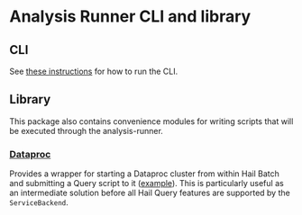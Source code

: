# Analysis Runner CLI and library

## CLI

See [these instructions](https://github.com/populationgenomics/analysis-runner#cli) for how to run the CLI.

## Library

This package also contains convenience modules for writing scripts that will be
executed through the analysis-runner.

### [Dataproc](dataproc.py)

Provides a wrapper for starting a Dataproc cluster from within Hail Batch and
submitting a Query script to it ([example](../examples/dataproc)). This is
particularly useful as an intermediate solution before all Hail Query features
are supported by the `ServiceBackend`.
